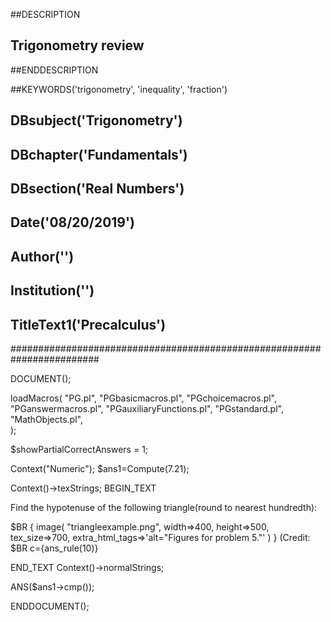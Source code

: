 ##DESCRIPTION
##  Trigonometry review 
##ENDDESCRIPTION

##KEYWORDS('trigonometry', 'inequality', 'fraction')

## DBsubject('Trigonometry')
## DBchapter('Fundamentals')
## DBsection('Real Numbers')
## Date('08/20/2019')
## Author('')
## Institution('')
## TitleText1('Precalculus')


########################################################################

DOCUMENT();      

loadMacros(
"PG.pl",
"PGbasicmacros.pl",
"PGchoicemacros.pl",
"PGanswermacros.pl",
"PGauxiliaryFunctions.pl",
"PGstandard.pl",
"MathObjects.pl",     
);


$showPartialCorrectAnswers = 1;

Context("Numeric");
$ans1=Compute(7.21);

Context()->texStrings;
BEGIN_TEXT

Find the hypotenuse of the following triangle(round to nearest hundredth):

$BR
\{ image( "triangleexample.png", width=>400, height=>500,  
tex_size=>700, extra_html_tags=>'alt="Figures for problem 5."' ) \}
(Credit: 
$BR
c=\{ans_rule(10)\}

END_TEXT
Context()->normalStrings;


ANS($ans1->cmp());


ENDDOCUMENT();
